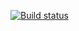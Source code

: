 [![Build status](https://ci.appveyor.com/api/projects/status/yutyypjryf765u9e?svg=true)](https://ci.appveyor.com/project/Aprilmorse/web-card)
